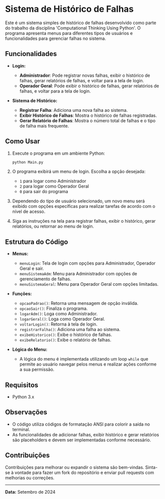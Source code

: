 # Sistema de Histórico de Falhas

Este é um sistema simples de histórico de falhas desenvolvido como parte do trabalho da disciplina 'Computational Thinking Using Python'. O programa apresenta menus para diferentes tipos de usuários e funcionalidades para gerenciar falhas no sistema.

## Funcionalidades

- **Login:**
  - **Administrador**: Pode registrar novas falhas, exibir o histórico de falhas, gerar relatórios de falhas, e voltar para a tela de login.
  - **Operador Geral**: Pode exibir o histórico de falhas, gerar relatórios de falhas, e voltar para a tela de login.

- **Sistema de Histórico:**
  - **Registrar Falha**: Adiciona uma nova falha ao sistema.
  - **Exibir Histórico de Falhas**: Mostra o histórico de falhas registradas.
  - **Gerar Relatório de Falhas**: Mostra o número total de falhas e o tipo de falha mais frequente.

## Como Usar

1. Execute o programa em um ambiente Python:
    ```bash
    python Main.py
    ```

2. O programa exibirá um menu de login. Escolha a opção desejada:
    - `1` para logar como Administrador
    - `2` para logar como Operador Geral
    - `0` para sair do programa

3. Dependendo do tipo de usuário selecionado, um novo menu será exibido com opções específicas para realizar tarefas de acordo com o nível de acesso.

4. Siga as instruções na tela para registrar falhas, exibir o histórico, gerar relatórios, ou retornar ao menu de login.

## Estrutura do Código

- **Menus:**
  - `menuLogin`: Tela de login com opções para Administrador, Operador Geral e sair.
  - `menuSistemaAdm`: Menu para Administrador com opções de gerenciamento de falhas.
  - `menuSistemaGeral`: Menu para Operador Geral com opções limitadas.

- **Funções:**
  - `opcaoPadrao()`: Retorna uma mensagem de opção inválida.
  - `opcaoSair()`: Finaliza o programa.
  - `logarAdm()`: Loga como Administrador.
  - `logarGeral()`: Loga como Operador Geral.
  - `voltarLogin()`: Retorna à tela de login.
  - `registrarFalha()`: Adiciona uma falha ao sistema.
  - `exibeHistorico()`: Exibe o histórico de falhas.
  - `exibeRelatorio()`: Exibe o relatório de falhas.

- **Lógica do Menu:**
  - A lógica do menu é implementada utilizando um loop `while` que permite ao usuário navegar pelos menus e realizar ações conforme a sua permissão.

## Requisitos

- Python 3.x

## Observações

- O código utiliza códigos de formatação ANSI para colorir a saída no terminal.
- As funcionalidades de adicionar falhas, exibir histórico e gerar relatórios são placeholders e devem ser implementadas conforme necessário.

## Contribuições

Contribuições para melhorar ou expandir o sistema são bem-vindas. Sinta-se à vontade para fazer um fork do repositório e enviar pull requests com melhorias ou correções.

---

**Data:** Setembro de 2024

